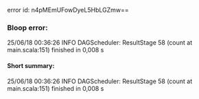 error id: n4pMEmUFowDyeL5HbLGZmw==
### Bloop error:

25/06/18 00:36:26 INFO DAGScheduler: ResultStage 58 (count at main.scala:151) finished in 0,008 s
#### Short summary: 

25/06/18 00:36:26 INFO DAGScheduler: ResultStage 58 (count at main.scala:151) finished in 0,008 s